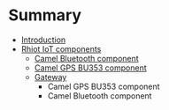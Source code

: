 # Summary

* [Introduction](README.md)
* [Rhiot IoT components](rhiot_iot_components.md)
   * [Camel Bluetooth component](camel_bluetooth_component.md)
   * [Camel GPS BU353 component](camel_gps_bu353_component.md)
   * [Gateway](rhiot-iot-components/gateway.md)
       * Camel GPS BU353 component
       * Camel Bluetooth component

